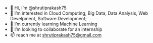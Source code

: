 - 👋 Hi, I’m @shrutiprakash75
- 👀 I’m interested in Cloud Computing, Big Data, Data Analysis, Web Develpment, Software Development;
- 🌱 I’m currently learning Machine Learning
- 💞️ I’m looking to collaborate for an internship
- 📫 reach me at shrutiprakash75@gmail.com

<!---
shrutiprakash75/shrutiprakash75 is a ✨ special ✨ repository because its `README.md` (this file) appears on your GitHub profile.
You can click the Preview link to take a look at your changes.
--->
